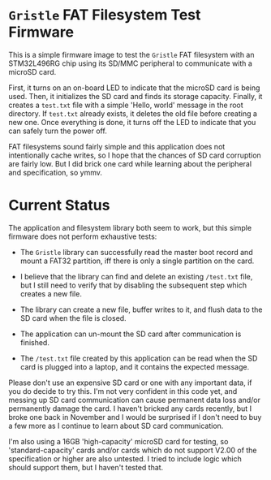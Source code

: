 # `Gristle` FAT Filesystem Test Firmware

This is a simple firmware image to test the `Gristle` FAT filesystem with an STM32L496RG chip using its SD/MMC peripheral to communicate with a microSD card.

First, it turns on an on-board LED to indicate that the microSD card is being used. Then, it initializes the SD card and finds its storage capacity. Finally, it creates a `test.txt` file with a simple 'Hello, world' message in the root directory. If `test.txt` already exists, it deletes the old file before creating a new one. Once everything is done, it turns off the LED to indicate that you can safely turn the power off.

FAT filesystems sound fairly simple and this application does not intentionally cache writes, so I hope that the chances of SD card corruption are fairly low. But I did brick one card while learning about the peripheral and specification, so ymmv.

# Current Status

The application and filesystem library both seem to work, but this simple firmware does not perform exhaustive tests:

* The `Gristle` library can successfully read the master boot record and mount a FAT32 partition, iff there is only a single partition on the card.

* I believe that the library can find and delete an existing `/test.txt` file, but I still need to verify that by disabling the subsequent step which creates a new file.

* The library can create a new file, buffer writes to it, and flush data to the SD card when the file is closed.

* The application can un-mount the SD card after communication is finished.

* The `/test.txt` file created by this application can be read when the SD card is plugged into a laptop, and it contains the expected message.

Please don't use an expensive SD card or one with any important data, if you do decide to try this. I'm not very confident in this code yet, and messing up SD card communication can cause permanent data loss and/or permanently damage the card. I haven't bricked any cards recently, but I broke one back in November and I would be surprised if I don't need to buy a few more as I continue to learn about SD card communication.

I'm also using a 16GB 'high-capacity' microSD card for testing, so 'standard-capacity' cards and/or cards which do not support V2.00 of the specification or higher are also untested. I tried to include logic which should support them, but I haven't tested that.
